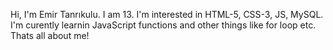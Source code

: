 Hi, I'm Emir Tanrıkulu. I am 13. I'm interested in HTML-5, CSS-3, JS, MySQL. I'm curently learnin JavaScript functions and other things like for loop etc. Thats all about me!

